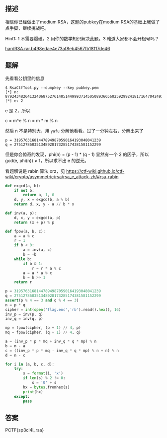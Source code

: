 ## 描述

相信你已经做出了medium RSA，这题的pubkey在medium RSA的基础上我做了点手脚，继续挑战吧。

Hint1: 1.不需要爆破。2.用你的数学知识解决此题。3.难道大家都不会开根号吗？

[hardRSA.rar.b498edae4e73af8eb4567fb18117de46](./assets/hardRSA.rar.b498edae4e73af8eb4567fb18117de46)

## 题解

先看看公钥里的信息

```
$ RsaCtfTool.py --dumpkey --key pubkey.pem
[*] n: 87924348264132406875276140514499937145050893665602592992418171647042491658461
[*] e: 2
```

e 是 2，所以

c = m^e % n = m * m % n

然后 n 不是特别大，用 `yafu` 分解他看看。过了一分钟左右，分解出来了

```
p = 319576316814478949870590164193048041239
q = 275127860351348928173285174381581152299
```

但是你会惊奇的发现，phi(n) = (p - 1) * (q - 1) 显然有一个 2 的因子，所以 gcd(e, phi(n)) ≠ 1，所以求不出 e 的逆元。

看题解说是 rabin 算法 orz，见 https://ctf-wiki.github.io/ctf-wiki/crypto/asymmetric/rsa/rsa_e_attack-zh/#rsa-rabin

```python
def exgcd(a, b):
    if not b:
        return a, 1, 0
    d, y, x = exgcd(b, a % b)
    return d, x, y - a // b * x

def inv(a, p):
    d, x, y = exgcd(a, p)
    return (x + p) % p

def fpow(a, b, c):
    a = a % c
    r = 1
    if b < 0:
        a = inv(a, c)
        b = -b
    while b:
        if b & 1:
            r = r * a % c
        a = a * a % c
        b = b >> 1
    return r

p = 319576316814478949870590164193048041239
q = 275127860351348928173285174381581152299
assert(p % 4 == 3 and q % 4 == 3)
n = p * q
cipher = int(open('flag.enc','rb').read().hex(), 16)
inv_p = inv(p, q)
inv_q = inv(q, p)

mp = fpow(cipher, (p + 1) // 4, p)
mq = fpow(cipher, (q + 1) // 4, q)

a = (inv_p * p * mq + inv_q * q * mp) % n
b = n - a
c = ((inv_p * p * mq - inv_q * q * mp) % n + n) % n
d = n - c

for i in (a, b, c, d):
    try:
        s = format(i, 'x')
        if len(s) % 2 != 0:
            s = '0' + s
        hx = bytes.fromhex(s)
        print(hx)
    except:
        pass
```

## 答案

PCTF{sp3ci4l_rsa}
